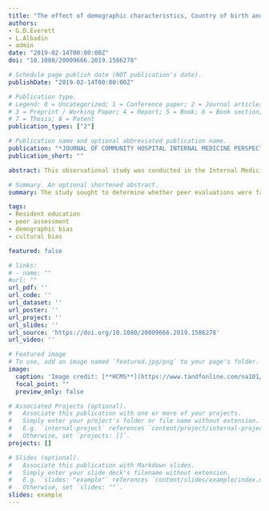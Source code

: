 ```yaml
---
title: "The effect of demographic characteristics, Country of birth and country of medical training on the peer evaluations of internal medicine resident physicians"
authors:
- G.D.Everett
- L.Albadin
- admin
date: "2019-02-14T00:00:00Z"
doi: "10.1080/20009666.2019.1586278"

# Schedule page publish date (NOT publication's date).
publishDate: "2019-02-14T00:00:00Z"

# Publication type.
# Legend: 0 = Uncategorized; 1 = Conference paper; 2 = Journal article;
# 3 = Preprint / Working Paper; 4 = Report; 5 = Book; 6 = Book section;
# 7 = Thesis; 8 = Patent
publication_types: ["2"]

# Publication name and optional abbreviated publication name.
publication: "*JOURNAL OF COMMUNITY HOSPITAL INTERNAL MEDICINE PERSPECTIVES*"
publication_short: ""

abstract: This observational study was conducted in the Internal Medicine residency of a large, metropolitan, community hospital, and included all 91 Internal Medicine residents who had entered the program from 1 July 2009 thru 30 June 2017. Of 3,445 Peer Evaluation Forms (PEF)s offered, 2,922 (84%) were completed and studied. Multivariate statistical analysis was completed. The primary dependent variable was the Peer Evaluation Score (PES). Independent variables included age, gender, race, birth country and country of medical school training. Confounding variables included United States Medical Licensing Examination (USMLE) and In-Training Examination (ITE) scores, and the American Board of Internal Medicine (ABIM) yearly assessment.

# Summary. An optional shortened abstract.
summary: The study sought to determine whether peer evaluations were favorably biased toward trainees of similar background.

tags:
- Resident education
- peer assessment
- demographic bias
- cultural bias

featured: false

# links:
# - name: ""
#url: ""
url_pdf: ''
url_code: ''
url_dataset: ''
url_poster: ''
url_project: ''
url_slides: ''
url_source: 'https://doi.org/10.1080/20009666.2019.1586278'
url_video: ''

# Featured image
# To use, add an image named `featured.jpg/png` to your page's folder. 
image:
  caption: 'Image credit: [**HCMS**](https://www.tandfonline.com/na101/home/literatum/publisher/tandf/journals/content/zjch20/2019/zjch20.v009.i02/zjch20.v009.i02/20190412-01/zjch20.v009.i02.cover.jpg)'
  focal_point: ""
  preview_only: false

# Associated Projects (optional).
#   Associate this publication with one or more of your projects.
#   Simply enter your project's folder or file name without extension.
#   E.g. `internal-project` references `content/project/internal-project/index.md`.
#   Otherwise, set `projects: []`.
projects: []

# Slides (optional).
#   Associate this publication with Markdown slides.
#   Simply enter your slide deck's filename without extension.
#   E.g. `slides: "example"` references `content/slides/example/index.md`.
#   Otherwise, set `slides: ""`.
slides: example
---
```





